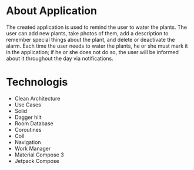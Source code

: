 # About Application

The created application is used to remind the user to water the plants. The user can add new plants, take photos of them, add a description to remember special things about the plant, and delete or deactivate the alarm. Each time the user needs to water the plants, he or she must mark it in the application; if he or she does not do so, the user will be informed about it throughout the day via notifications.

# Technologis
- Clean Architecture
- Use Cases
- Solid
- Dagger hilt
- Room Database
- Coroutines
- Coil
- Navigation
- Work Manager
- Material Compose 3
- Jetpack Compose 
